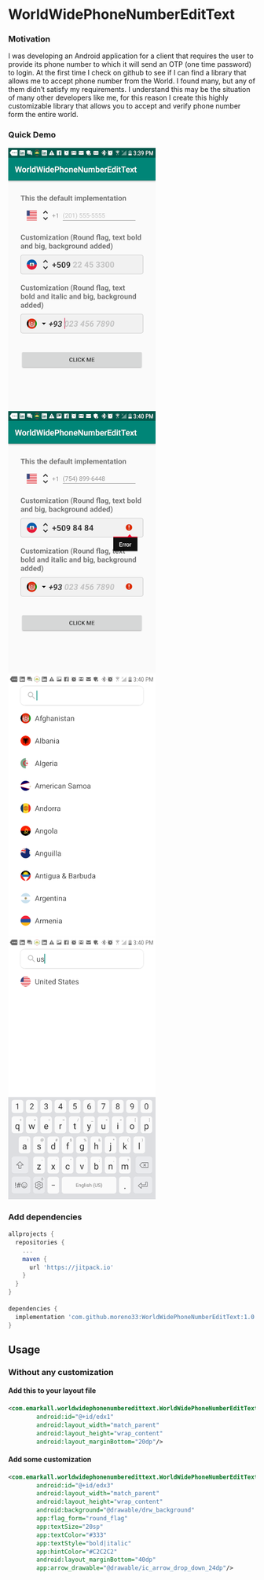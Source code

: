 # WorldWidePhoneNumberEditText
### Motivation 
I was developing an Android application for a client that requires the user to provide its phone number to which it will send an OTP (one time password) to login. At the first time I check on github to see if I can find a library that allows me to accept phone number from the World. I found many, but any of them didn’t satisfy my requirements.
I understand this may be the situation of many other developers like me, for this reason I create this highly customizable library that allows you to accept and verify phone number form the entire world.

### Quick Demo
<img src="https://github.com/moreno33/WorldWidePhoneNumberEditText/blob/master/worldwidephonenumberedittext/src/main/res/drawable/Screenshot_20190811-153952.png" alt="" style="width=300px; margin-right=30px"/><img src="https://github.com/moreno33/WorldWidePhoneNumberEditText/blob/master/worldwidephonenumberedittext/src/main/res/drawable/Screenshot_20190811-154012.png" alt="" style="width=300px; margin-right=30px" /><img src="https://github.com/moreno33/WorldWidePhoneNumberEditText/blob/master/worldwidephonenumberedittext/src/main/res/drawable/Screenshot_20190811-154030.png" alt="" style="width=300px; margin-right=30px" /><img src="https://github.com/moreno33/WorldWidePhoneNumberEditText/blob/master/worldwidephonenumberedittext/src/main/res/drawable/Screenshot_20190811-154036.png" alt="" style="width=300px; margin-right=30px" />

### Add dependencies
```gradle
allprojects {
  repositories {
    ...
    maven {
      url 'https://jitpack.io' 
    }
  }
}

dependencies {
  implementation 'com.github.moreno33:WorldWidePhoneNumberEditText:1.0'
}
```

## Usage
### Without any customization
#### Add this to your layout file
```xml
<com.emarkall.worldwidephonenumberedittext.WorldWidePhoneNumberEditText
        android:id="@+id/edx1"
        android:layout_width="match_parent"
        android:layout_height="wrap_content"
        android:layout_marginBottom="20dp"/>
```
#### Add some customization
```xml
<com.emarkall.worldwidephonenumberedittext.WorldWidePhoneNumberEditText
        android:id="@+id/edx3"
        android:layout_width="match_parent"
        android:layout_height="wrap_content"
        android:background="@drawable/drw_background"
        app:flag_form="round_flag"
        app:textSize="20sp"
        app:textColor="#333"
        app:textStyle="bold|italic"
        app:hintColor="#C2C2C2"
        android:layout_marginBottom="40dp"
        app:arrow_drawable="@drawable/ic_arrow_drop_down_24dp"/>
```



